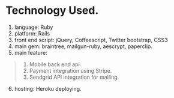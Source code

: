 # Technology Used.

1. language: Ruby
2. platform: Rails
3. front end script: jQuery, Coffeescript, Twitter bootstrap, CSS3
4. main gem: braintree, mailgun-ruby, aescrypt, paperclip.
5. main feature: 
>1. Mobile back end api.
>2. Payment integration using Stripe.
>3. Sendgrid API integration for mailing.

6. hosting: Heroku deploying.
